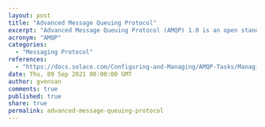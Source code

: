```yaml
---
layout: post
title: "Advanced Message Queuing Protocol"
excerpt: "Advanced Message Queuing Protocol (AMQP) 1.0 is an open standard application layer protocol for message-oriented middleware"
acronym: "AMQP"
categories:
  - "Messaging Protocol"
references:
  - "https://docs.solace.com/Configuring-and-Managing/AMQP-Tasks/Managing-AMQP-Messaging.htm"
date: Thu, 09 Sep 2021 00:00:00 GMT
author: gvensan
comments: true
published: true
share: true
permalink: advanced-message-queuing-protocol
---
```

